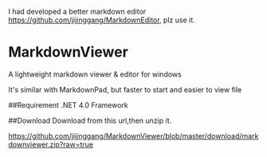 ﻿I had developed a better markdown editor <https://github.com/jijinggang/MarkdownEditor>, plz use it.

MarkdownViewer
==============

A lightweight markdown viewer &amp; editor for windows

It's similar with MarkdownPad, but faster to start and easier to view file 

##Requirement
.NET 4.0 Framework

##Download
Download from this url,then unzip it.

<https://github.com/jijinggang/MarkdownViewer/blob/master/download/markdownviewer.zip?raw=true>
